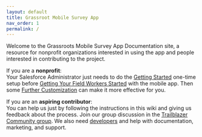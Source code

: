 ```yaml
---
layout: default
title: Grassroot Mobile Survey App
nav_order: 1
permalink: /
---
```


Welcome to the Grassroots Mobile Survey App Documentation site, a resource for nonprofit organizations interested in using the app and people interested in contributing to the project.


If you are a **nonprofit**:<br>
Your Salesforce Administrator just needs to do the [Getting Started](docs/getting-started/index.md) one-time setup before [Getting Your Field Workers Started](#getting-your-field-workers-started) with the mobile app. Then some [Further Customization](docs/further-customization/index.md) can make it more effective for you.

If you are an **aspiring contributor**:<br>
You can help us just by following the instructions in this wiki and giving us feedback about the process. Join our group discussion in the [Trailblazer Community group](https://trailhead.salesforce.com/ja/trailblazer-community/groups/0F94S000000kI60SAE). We also need [developers](docs/contribution/index.md) and help with documentation, marketing, and support.

